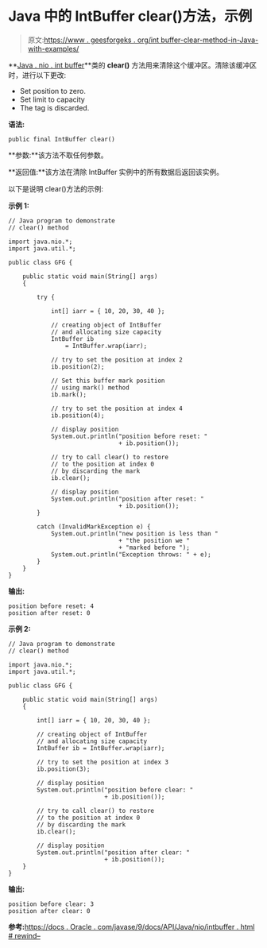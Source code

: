 # Java 中的 IntBuffer clear()方法，示例

> 原文:[https://www . geesforgeks . org/int buffer-clear-method-in-Java-with-examples/](https://www.geeksforgeeks.org/intbuffer-clear-method-in-java-with-examples/)

**[Java . nio . int buffer](https://www.geeksforgeeks.org/tag/java-intbuffer/)**类的 **clear()** 方法用来清除这个缓冲区。清除该缓冲区时，进行以下更改:

*   Set position to zero.
*   Set limit to capacity
*   The tag is discarded.

**语法:**

```
public final IntBuffer clear()
```

**参数:**该方法不取任何参数。

**返回值:**该方法在清除 IntBuffer 实例中的所有数据后返回该实例。

以下是说明 clear()方法的示例:

**示例 1:**

```
// Java program to demonstrate
// clear() method

import java.nio.*;
import java.util.*;

public class GFG {

    public static void main(String[] args)
    {

        try {

            int[] iarr = { 10, 20, 30, 40 };

            // creating object of IntBuffer
            // and allocating size capacity
            IntBuffer ib
                = IntBuffer.wrap(iarr);

            // try to set the position at index 2
            ib.position(2);

            // Set this buffer mark position
            // using mark() method
            ib.mark();

            // try to set the position at index 4
            ib.position(4);

            // display position
            System.out.println("position before reset: "
                               + ib.position());

            // try to call clear() to restore
            // to the position at index 0
            // by discarding the mark
            ib.clear();

            // display position
            System.out.println("position after reset: "
                               + ib.position());
        }

        catch (InvalidMarkException e) {
            System.out.println("new position is less than "
                               + "the position we "
                               + "marked before ");
            System.out.println("Exception throws: " + e);
        }
    }
}
```

**输出:**

```
position before reset: 4
position after reset: 0

```

**示例 2:**

```
// Java program to demonstrate
// clear() method

import java.nio.*;
import java.util.*;

public class GFG {

    public static void main(String[] args)
    {

        int[] iarr = { 10, 20, 30, 40 };

        // creating object of IntBuffer
        // and allocating size capacity
        IntBuffer ib = IntBuffer.wrap(iarr);

        // try to set the position at index 3
        ib.position(3);

        // display position
        System.out.println("position before clear: "
                           + ib.position());

        // try to call clear() to restore
        // to the position at index 0
        // by discarding the mark
        ib.clear();

        // display position
        System.out.println("position after clear: "
                           + ib.position());
    }
}
```

**输出:**

```
position before clear: 3
position after clear: 0

```

**参考:**[https://docs . Oracle . com/javase/9/docs/API/Java/nio/intbuffer . html # rewind–](https://docs.oracle.com/javase/9/docs/api/java/nio/IntBuffer.html#rewind--)